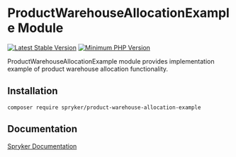 # ProductWarehouseAllocationExample Module
[![Latest Stable Version](https://poser.pugx.org/spryker/product-warehouse-allocation-example/v/stable.svg)](https://packagist.org/packages/spryker/product-warehouse-allocation-example)
[![Minimum PHP Version](https://img.shields.io/badge/php-%3E%3D%208.0-8892BF.svg)](https://php.net/)

ProductWarehouseAllocationExample module provides implementation example of product warehouse allocation functionality.

## Installation

```
composer require spryker/product-warehouse-allocation-example
```

## Documentation

[Spryker Documentation](https://docs.spryker.com)
